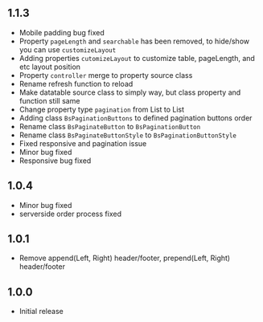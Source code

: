 ## 1.1.3

* Mobile padding bug fixed
* Property `pageLength` and `searchable` has been removed, to hide/show you can use `customizeLayout`
* Adding properties `cutomizeLayout` to customize table, pageLength, and etc layout position
* Property `controller` merge to property source class
* Rename refresh function to reload
* Make datatable source class to simply way, but class property and function still same
* Change property type `pagination` from List<String> to List<BsPaginationButtons>
* Adding class `BsPaginationButtons` to defined pagination buttons order
* Rename class `BsPaginateButton` to `BsPaginationButton`
* Rename class `BsPaginateButtonStyle` to `BsPaginationButtonStyle`
* Fixed responsive and pagination issue
* Minor bug fixed
* Responsive bug fixed

## 1.0.4

* Minor bug fixed
* serverside order process fixed

## 1.0.1

* Remove append(Left, Right) header/footer, prepend(Left, Right) header/footer

## 1.0.0

* Initial release
